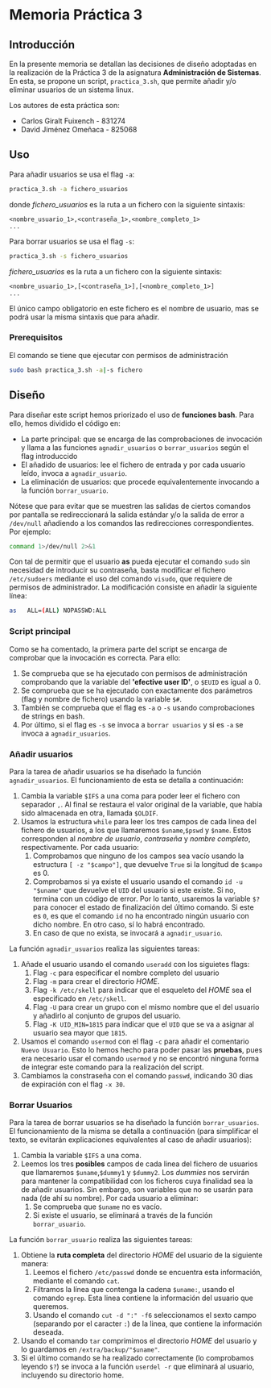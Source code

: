 # Memoria Práctica 3

## Introducción

En la presente memoria se detallan las decisiones de diseño adoptadas en la realización de la Práctica 3 de la asignatura **Administración de Sistemas**. En esta, se propone un script, `practica_3.sh`, que permite añadir y/o eliminar usuarios de un sistema linux.

Los autores de esta práctica son:
- Carlos Giralt Fuixench - 831274
- David Jiménez Omeñaca - 825068

## Uso

Para añadir usuarios se usa el flag `-a`:

```bash
practica_3.sh -a fichero_usuarios
```

donde *fichero_usuarios* es la ruta a un fichero con la siguiente sintaxis:

```
<nombre_usuario_1>,<contraseña_1>,<nombre_completo_1>
...
```

Para borrar usuarios se usa el flag `-s`:

```bash
practica_3.sh -s fichero_usuarios
```

*fichero_usuarios* es la ruta a un fichero con la siguiente sintaxis:

```
<nombre_usuario_1>,[<contraseña_1>],[<nombre_completo_1>]
...
```

El único campo obligatorio en este fichero es el nombre de usuario, mas se podrá usar la misma sintaxis que para añadir.

### Prerequisitos

El comando se tiene que ejecutar con permisos de administración 

```bash
sudo bash practica_3.sh -a|-s fichero
```

## Diseño

Para diseñar este script hemos priorizado el uso de **funciones bash**. Para ello, hemos dividido el código en:
- La parte principal: que se encarga de las comprobaciones de invocación y llama a las funciones `agnadir_usuarios` o `borrar_usuarios` según el flag introduccido
- El añadido de usuarios: lee el fichero de entrada y por cada usuario leído, invoca a `agnadir_usuario`.
- La eliminación de usuarios: que procede equivalentemente invocando a la función `borrar_usuario`.

Nótese que para evitar que se muestren las salidas de ciertos comandos por pantalla se redireccionará la salida estándar y/o la salida de error a `/dev/null` añadiendo a los comandos las redirecciones correspondientes. Por ejemplo:

```bash
command 1>/dev/null 2>&1
```

Con tal de permitir que el usuario **as** pueda ejecutar el comando `sudo` sin necesidad de introducir su contraseña, basta modificar el fichero `/etc/sudoers` mediante el uso del comando `visudo`, que requiere de permisos de administrador. La modificación consiste en añadir la siguiente línea:

```bash
as   ALL=(ALL) NOPASSWD:ALL
```



### Script principal

Como se ha comentado, la primera parte del script se encarga de comprobar que la invocación es correcta. Para ello:
1. Se comprueba que se ha ejecutado con permisos de administración comprobando que la variable del **'efective user ID'**, o `$EUID` es igual a 0.
2. Se comprueba que se ha ejecutado con exactamente dos parámetros (flag y nombre de fichero) usando la variable `$#`. 
3. También se comprueba que el flag es `-a` o `-s` usando comprobaciones de strings en bash.
4. Por último, si el flag es `-s` se invoca a `borrar usuarios` y si es `-a` se invoca a `agnadir_usuarios`.

### Añadir usuarios

Para la tarea de añadir usuarios se ha diseñado la función `agnadir_usuarios`. El funcionamiento de esta se detalla a continuación:

1. Cambia la variable `$IFS` a una coma para poder leer el fichero con separador `,`. Al final se restaura el valor original de la variable, que había sido almacenada en otra, llamada `$OLDIF`.
2. Usamos la estructura `while` para leer los tres campos de cada linea del fichero de usuarios, a los que llamaremos `$uname`,`$pswd` y `$name`. Estos corresponden al *nombre de usuario*, *contraseña* y *nombre completo*, respectivamente. Por cada usuario:
   1. Comprobamos que ninguno de los campos sea vacío usando la estructura `[ -z "$campo"]`, que devuelve `True` si la longitud de `$campo` es 0.
   2. Comprobamos si ya existe el usuario usando el comando `id -u "$uname"` que devuelve el `UID` del usuario si este existe. Si no, termina con un código de error. Por lo tanto, usaremos la variable `$?` para conocer el estado de finalización del último comando. Si este es `0`, es que el comando `id` no ha encontrado ningún usuario con dicho nombre. En otro caso, sí lo habrá encontrado.
   3. En caso de que no exista, se invocará a `agnadir_usuario`.

La función `agnadir_usuarios` realiza las siguientes tareas:
1. Añade el usuario usando el comando `useradd` con los siguietes flags:
   1. Flag `-c` para especificar el nombre completo del usuario
   2. Flag `-m` para crear el directorio *HOME*.
   3. Flag `-k /etc/skell` para indicar que el esqueleto del *HOME* sea el especificado en `/etc/skell`.
   4. Flag `-U` para crear un grupo con el mismo nombre que el del usuario y añadirlo al conjunto de grupos del usuario.
   5. Flag `-K UID_MIN=1815` para indicar que el `UID` que se va a asignar al usuario sea mayor que `1815`.
2. Usamos el comando `usermod` con el flag `-c` para añadir el comentario `Nuevo Usuario`. Esto lo hemos hecho para poder pasar las **pruebas**, pues era necesario usar el comando `usermod` y no se encontró ninguna forma de integrar este comando para la realización del script.
3. Cambiamos la constraseña con el comando `passwd`, indicando 30 dias de expiración con el flag `-x 30`.

### Borrar Usuarios

Para la tarea de borrar usuarios se ha diseñado la función `borrar_usuarios`. El funcionamiento de la misma se detalla a continuación (para simplificar el texto, se evitarán explicaciones equivalentes al caso de añadir usuarios):
1. Cambia la variable `$IFS` a una coma.
2. Leemos los tres **posibles** campos de cada linea del fichero de usuarios que llamaremos `$uname`,`$dummy1` y `$dummy2`. Los *dummies* nos servirán para mantener la compatibilidad con los ficheros cuya finalidad sea la de añadir usuarios. Sin embargo, son variables que no se usarán para nada (de ahí su nombre). Por cada usuario a eliminar:
   1. Se comprueba que `$uname` no es vacío.
   2. Si existe el usuario, se eliminará a través de la función `borrar_usuario`.

La función `borrar_usuario` realiza las siguientes tareas:
1. Obtiene la **ruta completa** del directorio *HOME* del usuario de la siguiente manera:
   1. Leemos el fichero `/etc/passwd` donde se encuentra esta información, mediante el comando `cat`.
   2. Filtramos la línea que contenga la cadena `$uname:`, usando el comando `egrep`. Esta linea contiene la información del usuario que queremos.
   3. Usando el comando `cut -d ":" -f6` seleccionamos el sexto campo (separando por el caracter `:`) de la linea, que contiene la información deseada.
2. Usando el comando `tar` comprimimos el directorio *HOME* del usuario y lo guardamos en `/extra/backup/"$uname"`.
3. Si el último comando se ha realizado correctamente (lo comprobamos leyendo `$?`) se invoca a la función `userdel -r` que eliminará al usuario, incluyendo su directorio home.
